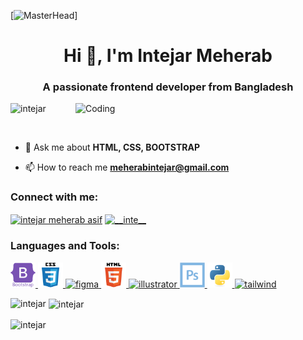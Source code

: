 [![MasterHead](https://qph.cf2.quoracdn.net/main-qimg-fa7b4bdc3b2f73e749e5c2c646d4ae13)]
<h1 align="center">Hi 👋, I'm Intejar Meherab</h1>
<h3 align="center">A passionate frontend developer from Bangladesh</h3>
<img align="right" alt="Coding" width="400" src="https://ibrahimhamed20.github.io/Portfolio/img/about.gif">


<p align="left"> <img src="https://komarev.com/ghpvc/?username=intejar&label=Profile%20views&color=0e75b6&style=flat" alt="intejar" /> </p>

<p align="left"> <a href="https://twitter.com/" target="blank"><img src="https://img.shields.io/twitter/follow/?logo=twitter&style=for-the-badge" alt="" /></a> </p>

- 💬 Ask me about **HTML, CSS, BOOTSTRAP**

- 📫 How to reach me **meherabintejar@gmail.com**

<h3 align="left">Connect with me:</h3>
<p align="left">
<a href="https://fb.com/intejar meherab asif" target="blank"><img align="center" src="https://raw.githubusercontent.com/rahuldkjain/github-profile-readme-generator/master/src/images/icons/Social/facebook.svg" alt="intejar meherab asif" height="30" width="40" /></a>
<a href="https://instagram.com/__inte__" target="blank"><img align="center" src="https://raw.githubusercontent.com/rahuldkjain/github-profile-readme-generator/master/src/images/icons/Social/instagram.svg" alt="__inte__" height="30" width="40" /></a>
</p>

<h3 align="left">Languages and Tools:</h3>
<p align="left"> <a href="https://getbootstrap.com" target="_blank" rel="noreferrer"> <img src="https://raw.githubusercontent.com/devicons/devicon/master/icons/bootstrap/bootstrap-plain-wordmark.svg" alt="bootstrap" width="40" height="40"/> </a> <a href="https://www.w3schools.com/css/" target="_blank" rel="noreferrer"> <img src="https://raw.githubusercontent.com/devicons/devicon/master/icons/css3/css3-original-wordmark.svg" alt="css3" width="40" height="40"/> </a> <a href="https://www.figma.com/" target="_blank" rel="noreferrer"> <img src="https://www.vectorlogo.zone/logos/figma/figma-icon.svg" alt="figma" width="40" height="40"/> </a> <a href="https://www.w3.org/html/" target="_blank" rel="noreferrer"> <img src="https://raw.githubusercontent.com/devicons/devicon/master/icons/html5/html5-original-wordmark.svg" alt="html5" width="40" height="40"/> </a> <a href="https://www.adobe.com/in/products/illustrator.html" target="_blank" rel="noreferrer"> <img src="https://www.vectorlogo.zone/logos/adobe_illustrator/adobe_illustrator-icon.svg" alt="illustrator" width="40" height="40"/> </a> <a href="https://www.photoshop.com/en" target="_blank" rel="noreferrer"> <img src="https://raw.githubusercontent.com/devicons/devicon/master/icons/photoshop/photoshop-line.svg" alt="photoshop" width="40" height="40"/> </a> <a href="https://www.python.org" target="_blank" rel="noreferrer"> <img src="https://raw.githubusercontent.com/devicons/devicon/master/icons/python/python-original.svg" alt="python" width="40" height="40"/> </a> <a href="https://tailwindcss.com/" target="_blank" rel="noreferrer"> <img src="https://www.vectorlogo.zone/logos/tailwindcss/tailwindcss-icon.svg" alt="tailwind" width="40" height="40"/> </a> </p>

<p><img align="left" src="https://github-readme-stats.vercel.app/api/top-langs?username=intejar&show_icons=true&locale=en&layout=compact" alt="intejar" /></p>

<p>&nbsp;<img align="center" src="https://github-readme-stats.vercel.app/api?username=intejar&show_icons=true&locale=en" alt="intejar" /></p>

<p><img align="center" src="https://github-readme-streak-stats.herokuapp.com/?user=intejar&" alt="intejar" /></p>
